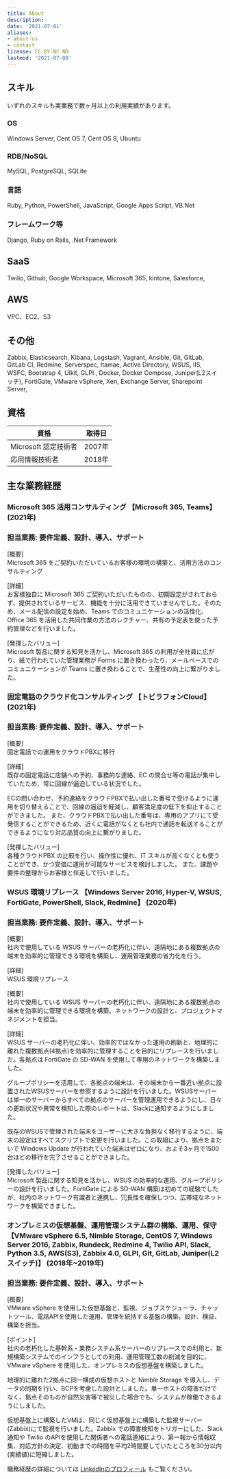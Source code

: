 ```yaml
---
title: About
description: 
date: '2021-07-01'
aliases:
- about-us
- contact
license: CC BY-NC-ND
lastmod: '2021-07-08'
---
```


## スキル
いずれのスキルも実業務で数ヶ月以上の利用実績があります。

### OS 
Windows Server, Cent OS 7, Cent OS 8, Ubuntu

### RDB/NoSQL
MySQL, PostgreSQL, SQLite

### 言語
Ruby, Python, PowerShell, JavaScript, Google Apps Script, VB.Net

### フレームワーク等
Django, Ruby on Rails, .Net Framework

## SaaS
Twilio, Github, Google Workspace, Microsoft 365, kintone, Salesforce, 

## AWS
VPC、EC2、S3

## その他
Zabbix, Elasticsearch, Kibana, Logstash, Vagrant, Ansible, Git, GitLab, GitLab CI, Redmine, Serverspec, Itamae, Active Directory, WSUS, IIS, WSFC, Bootstrap 4, UIkit, GLPI , Docker, Docker Compose, Juniper(L2スイッチ), FortiGate, VMware vSphere, Xen, Exchange Server, Sharepoint Server, 

## 資格
| 資格| 取得日 |
| -------------------- | ------ |
| Microsoft 認定技術者 | 2007年 |
| 応用情報技術者| 2018年 |

## 主な業務経歴

### Microsoft 365 活用コンサルティング 【Microsoft 365, Teams】 (2021年)  
### 担当業務: 要件定義、設計、導入、サポート

[概要]  
Microsoft 365 をご契約いただいているお客様の環境の構築と、活用方法のコンサルティング

[詳細]  
お客様独自に Microsoft 365 ご契約いただいたものの、初期設定がされておらず、提供されているサービス、機能を十分に活用できていませんでした。そのため、メール配信の設定を始め、Teams でのコミュニケーションの活性化、Office 365 を活用した共同作業の方法のレクチャー、共有の予定表を使った予約管理などを行いました。

[発揮したバリュー]  
Microsoft 製品に関する知見を活かし、Microsoft 365 の利用が全社員に広がり、紙で行われていた管理業務が Forms に置き換わったり、メールベースでのコミュニケーションが Teams に置き換わることで、生産性の向上に繋がりました。


### 固定電話のクラウド化コンサルティング 【トビラフォンCloud】 (2021年)
### 担当業務: 要件定義、設計、導入、サポート

[概要]  
固定電話での運用をクラウドPBXに移行

[詳細]  
既存の固定電話に店舗への予約、事務的な連絡、EC の問合せ等の電話が集中していたため、常に回線が逼迫している状況でした。

ECの問い合わせ、予約連絡をクラウドPBXで払い出した番号で受けるように運用を切り替えることで、回線の逼迫を軽減し、顧客満足度の低下を抑止することができました。
また、クラウドPBXで払い出した番号は、専用のアプリにて受発信することができるため、近くに電話がなくとも社内で通話を転送することができるようになり対応品質の向上に繋がりました。

[発揮したバリュー]  
各種クラウドPBX の比較を行い、操作性に優れ、IT スキルが高くなくとも使うことができ、かつ安価に運用が可能なサービスを検討しました。
また、課題や要件の整理からお客様と伴走して行いました。

### WSUS 環境リプレース 【Windows Server 2016, Hyper-V, WSUS, FortiGate, PowerShell, Slack, Redmine】 (2020年)
### 担当業務: 要件定義、設計、導入、サポート

[概要]  
社内で使用している WSUS サーバーの老朽化に伴い、遠隔地にある複数拠点の端末を効率的に管理できる環境を構築し、運用管理業務の省力化を行う。

[詳細]  
WSUS 環境リプレース

[概要]  
社内で使用している WSUS サーバーの老朽化に伴い、遠隔地にある複数拠点の端末を効率的に管理できる環境を構築。ネットワークの設計と、プロジェクトマネジメントを担当。

[詳細]  
WSUS サーバーの老朽化に伴い、効率的ではなかった運用の刷新と、地理的に離れた複数拠点(4拠点)を効率的に管理することを目的にリプレースを行いました。各拠点は FortiGate の SD-WAN を使用して専用のネットワークを構築しました。

グループポリシーを活用して、各拠点の端末は、その端末から一番近い拠点に設置されたWSUSサーバーを参照するように設計を行いました。WSUSサーバーは単一のサーバーからすべての拠点のサーバーを管理運用できるようにし、日々の更新状況や異常を検知した際のレポートは、Slackに通知するようにしました。

既存のWSUSで管理された端末をユーザーに大きな負担なく移行するように、端末の設定はすべてスクリプトで変更を行いました。この取組により、拠点をまたいで Windows Update が行われていた端末はゼロになり、およそ3ヶ月で1500台ほどの移行を完了させることができました。

[発揮したバリュー]  
Microsoft 製品に関する知見を活かし、WSUS の効率的な運用、グループポリシーの設計を行いました。FortiGate による SD-WAN 構築は初めての経験でしたが、社内のネットワーク有識者と連携し、冗長性を確保しつつ、広帯域なネットワークを構築できました。


### オンプレミスの仮想基盤、運用管理システム群の構築、運用、保守 【VMware vSphere 6.5, Nimble Storage, CentOS 7, Windows Server 2016, Zabbix, Rundeck, Redmine 4, Twilio API, Slack, Python 3.5, AWS(S3), Zabbix 4.0, GLPI, Git, GitLab, Juniper(L2スイッチ)】 (2018年~2019年)
### 担当業務: 要件定義、設計、導入、サポート

[概要]  
VMware vSphere を使用した仮想基盤と、監視、ジョブスケジューラ、チャットツール、電話APIを使用した運用、管理を統括する基盤の構築。設計、検証、構築を担当。

[ポイント]  
社内の老朽化した基幹系・業務システム系サーバーのリプレースでの利用と、新規構築システムでのインフラとしての利用、運用管理工数の削減を目的に、VMware vSphere を使用した、オンプレミスの仮想基盤を構築しました。

地理的に離れた2拠点に同一構成の仮想ホストと Nimble Storage を導入し、データの同期を行い、BCPを考慮した設計としました。単一ホストの障害だけでなく、拠点そのものが自然災害等で被災した場合でも、システムが稼働できるようにしました。

仮想基盤上に構築したVMは、同じく仮想基盤上に構築した監視サーバー(Zabbix)にて監視を行いました。Zabbix での障害検知をトリガーにした、Slack 通知や Twilio のAPIを使用した関係者への電話連絡により、第一報から情報収集、対応方針の決定、初動までの時間を平均2時間要していたところを30分以内(実績値)に短縮しました。

職務経歴の詳細については [LinkedInのプロフィール](https://www.linkedin.com/in/takayuki-toyoshima/) もご覧ください。